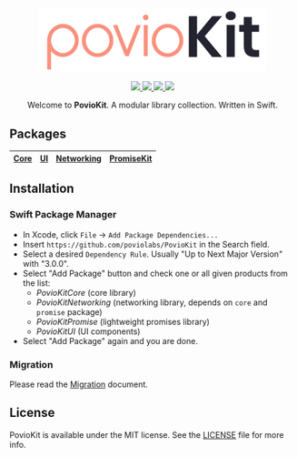 <p align="center">
    <img src="Resources/PovioKit.png" width="400" max-width="90%" alt="PovioKit" />
</p>

<p align="center">
    <a href="https://swiftpackageregistry.com/poviolabs/PovioKit" alt="Package">
        <img src="https://img.shields.io/badge/SPM-Swift-lightgrey.svg" />
    </a>
    <a href="https://www.swift.org" alt="Swift">
        <img src="https://img.shields.io/badge/Swift-5-orange.svg" />
    </a>
    <a href="./LICENSE" alt="License">
        <img src="https://img.shields.io/badge/Licence-MIT-red.svg" />
    </a>
    <a href="https://github.com/poviolabs/PovioKit/actions/workflows/Tests.yml" alt="Tests Status">
        <img src="https://github.com/poviolabs/PovioKit/actions/workflows/Tests.yml/badge.svg" />
    </a>
</p>

<p align="center">
    Welcome to <b>PovioKit</b>. A modular library collection. Written in Swift.
</p>

## Packages

| [Core](Resources/Core) | [UI](Resources/UI) | [Networking](Resources/Networking) | [PromiseKit](Resources/PromiseKit) |
| :-: | :-: | :-: | :-: |

## Installation

### Swift Package Manager
- In Xcode, click `File` -> `Add Package Dependencies...`  
- Insert `https://github.com/poviolabs/PovioKit` in the Search field.
- Select a desired `Dependency Rule`. Usually "Up to Next Major Version" with "3.0.0".
- Select "Add Package" button and check one or all given products from the list:
  - *PovioKitCore* (core library)
  - *PovioKitNetworking* (networking library, depends on `core` and `promise` package)
  - *PovioKitPromise* (lightweight promises library)
  - *PovioKitUI* (UI components)
- Select "Add Package" again and you are done.

### Migration

Please read the [Migration](MIGRATING.md) document.

## License

PovioKit is available under the MIT license. See the [LICENSE](LICENSE) file for more info.
